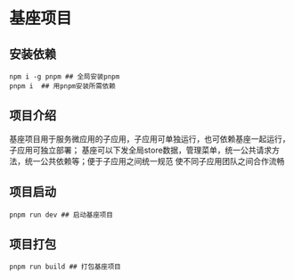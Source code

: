 # 基座项目

## 安装依赖

```shell
npm i -g pnpm ## 全局安装pnpm
pnpm i  ## 用pnpm安装所需依赖
```

## 项目介绍

基座项目用于服务微应用的子应用，子应用可单独运行，也可依赖基座一起运行，子应用可独立部署；
基座可以下发全局store数据，管理菜单，统一公共请求方法，统一公共依赖等；便于子应用之间统一规范
使不同子应用团队之间合作流畅

## 项目启动

```shell
pnpm run dev ## 启动基座项目
```

## 项目打包

```shell
pnpm run build ## 打包基座项目
```
